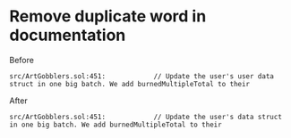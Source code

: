 # Remove duplicate word in documentation

Before
```
src/ArtGobblers.sol:451:            // Update the user's user data struct in one big batch. We add burnedMultipleTotal to their
```

After
```
src/ArtGobblers.sol:451:            // Update the user's data struct in one big batch. We add burnedMultipleTotal to their
```
